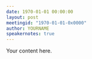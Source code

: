 ```yaml
---
date: 1970-01-01 00:00:00
layout: post
meetingid: "1970-01-01-0x0000"
author: YOURNAME
speakernotes: true
---
```


Your content here.

